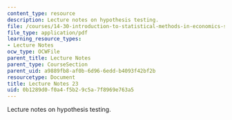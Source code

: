 ```yaml
---
content_type: resource
description: Lecture notes on hypothesis testing.
file: /courses/14-30-introduction-to-statistical-methods-in-economics-spring-2009/0b1289d0f0a4f5b29c5a7f8969e763a5_MIT14_30s09_lec23.pdf
file_type: application/pdf
learning_resource_types:
- Lecture Notes
ocw_type: OCWFile
parent_title: Lecture Notes
parent_type: CourseSection
parent_uid: a9889fb8-af0b-6d96-6edd-b4093f42bf2b
resourcetype: Document
title: Lecture Notes 23
uid: 0b1289d0-f0a4-f5b2-9c5a-7f8969e763a5
---
```

Lecture notes on hypothesis testing.

